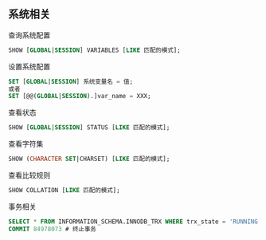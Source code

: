 ## 系统相关

查询系统配置

```sql
SHOW [GLOBAL|SESSION] VARIABLES [LIKE 匹配的模式];
```

设置系统配置

```sql
SET [GLOBAL|SESSION] 系统变量名 = 值;
或者 
SET [@@(GLOBAL|SESSION).]var_name = XXX;
```

查看状态

```sql
SHOW [GLOBAL|SESSION] STATUS [LIKE 匹配的模式];
```

查看字符集

```sql
SHOW (CHARACTER SET|CHARSET) [LIKE 匹配的模式];
```

查看比较规则

```sql
SHOW COLLATION [LIKE 匹配的模式];
```

事务相关

```sql
SELECT * FROM INFORMATION_SCHEMA.INNODB_TRX WHERE trx_state = 'RUNNING';
COMMIT 84978073 # 终止事务
```

